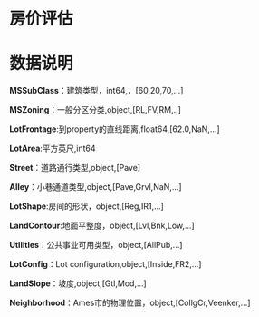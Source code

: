 # 房价评估

# 数据说明

**MSSubClass**：建筑类型，int64,，[60,20,70,...]

**MSZoning**：一般分区分类,object,[RL,FV,RM,..]

**LotFrontage**:到property的直线距离,float64,[62.0,NaN,...]

**LotArea**:平方英尺,int64

**Street**：道路通行类型,object,[Pave]

**Alley**：小巷通道类型,object,[Pave,Grvl,NaN,...]

**LotShape**:房间的形状，object,[Reg,IR1,...]

**LandContour**:地面平整度，object,[Lvl,Bnk,Low,...]

**Utilities**：公共事业可用类型，object,[AllPub,...]

**LotConfig**：Lot configuration,object,[Inside,FR2,...]

**LandSlope**：坡度,object,[Gtl,Mod,...]

**Neighborhood**：Ames市的物理位置，object,[CollgCr,Veenker,...]
